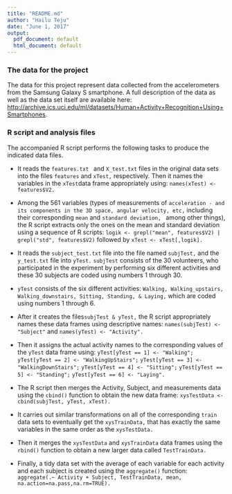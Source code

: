 ```yaml
---
title: "README.md"
author: "Hailu Teju"
date: "June 1, 2017"
output:
  pdf_document: default
  html_document: default
---
```



### The data for the project

The data for this project represent data collected from the accelerometers from the Samsung Galaxy S smartphone. A full description of the data as well 
as the data set itself are available here: <http://archive.ics.uci.edu/ml/datasets/Human+Activity+Recognition+Using+Smartphones>.

### R script and analysis files
The accompanied R script performs the following tasks to produce the indicated data files.

* It reads the ```features.txt ``` and ```X_test.txt``` files in the original data sets into the files ```features``` and  ```xTest,``` 
respectively. Then it names the variables in the ```xTest```data frame appropriately using: ```names(xTest) <- features$V2.``` 

* Among the 561 variables (types of measurements of ```acceleration - and its components in the 3D space, angular velocity, etc,```
including their corresponding ```mean``` and ```standard deviation, ``` among other things), the R script extracts only the ones 
on the mean and standard deviation using a sequence of R scripts: ```logik <- grepl("mean", features$V2) | grepl("std", features$V2)``` 
followed by ```xTest <- xTest[,logik]. ```

* It reads the ```subject_test.txt``` file into the file named ```subjTest,``` and the ```y_test.txt``` file into ```yTest.```
```subjTest``` consists of the 30 volunteers, who participated in the experiment by performing six different activities and these 30
subjects are coded using numbers 1 through 30. 

* ```yTest``` consists of the six different activities: ```Walking, Walking_upstairs, Walking_downstairs, Sitting, Standing, & Laying,``` 
which are coded using numbers 1 through 6.

* After it creates the files```subjTest & yTest,``` the R script appropriately names these data frames using descriptive names:
```names(subjTest) <- "Subject"``` and ```names(yTest) <- "Activity".```

* Then it assigns the actual activity names to the corresponding values of the ```yTest``` data frame using: 
```yTest[yTest == 1] <- "Walking"; ```
```yTest[yTest == 2] <- "WalkingUpStairs";```
```yTest[yTest == 3] <- "WalkingDownStairs";```
```yTest[yTest == 4] <- "Sitting";```
```yTest[yTest == 5] <- "Standing";```
```yTest[yTest == 6] <- "Laying". ```

* The R script then merges the Activity, Subject, and measurements data using the ```cbind()``` function to obtain the new data frame: 
```xysTestData <- cbind(subjTest, yTest, xTest).```

* It carries out similar transformations on all of the corresponding ```train``` data sets to eventually get the ```xysTrainData,``` that has 
exactly the same variables in the same order as the ```xysTestData.```

* Then it merges the ```xysTestData``` and ```xysTrainData``` data frames using the ```rbind()``` function to obtain a new larger data
called ```TestTrainData.``` 

* Finally, a tidy data set with the average of each variable for each activity and each subject is created using the 
```aggregate()``` function: ```aggregate(.~ Activity + Subject, TestTrainData, mean, na.action=na.pass,na.rm=TRUE).```